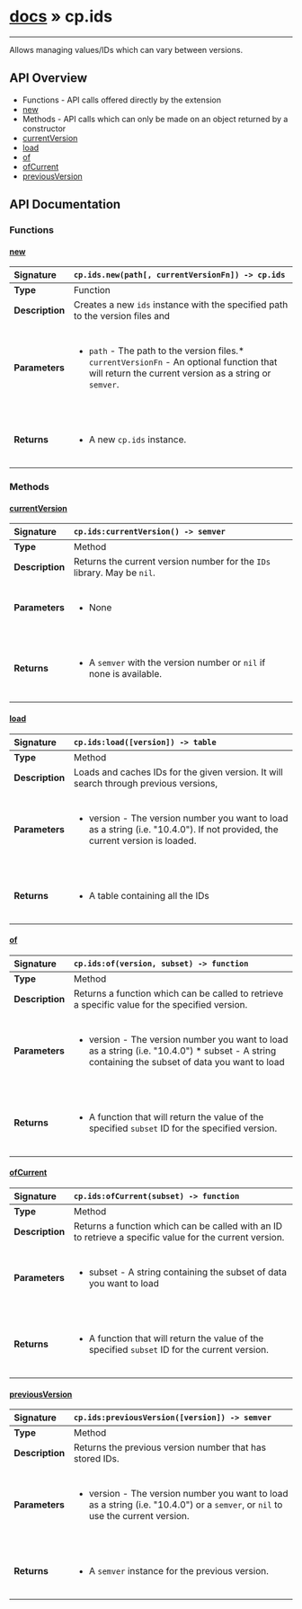 # [docs](index.md) » cp.ids
---

Allows managing values/IDs which can vary between versions.

## API Overview
* Functions - API calls offered directly by the extension
 * [new](#new)
* Methods - API calls which can only be made on an object returned by a constructor
 * [currentVersion](#currentversion)
 * [load](#load)
 * [of](#of)
 * [ofCurrent](#ofcurrent)
 * [previousVersion](#previousversion)

## API Documentation

### Functions

#### [new](#new)
| <span style="float: left;">**Signature**</span> | <span style="float: left;">`cp.ids.new(path[, currentVersionFn]) -> cp.ids` </span>                                                          |
| -----------------------------------------------------|---------------------------------------------------------------------------------------------------------|
| **Type**                                             | Function                                                                                         |
| **Description**                                      | Creates a new `ids` instance with the specified path to the version files and                                                                                         |
| **Parameters**                                       | <ul><br /><li><code>path</code>                - The path to the version files.* <code>currentVersionFn</code>    - An optional function that will return the current version as a string or <code>semver</code>.</li><br /></ul>                                        |
| **Returns**                                          | <ul><br /><li>A new <code>cp.ids</code> instance.</li><br /></ul>                                           |

### Methods

#### [currentVersion](#currentversion)
| <span style="float: left;">**Signature**</span> | <span style="float: left;">`cp.ids:currentVersion() -> semver` </span>                                                          |
| -----------------------------------------------------|---------------------------------------------------------------------------------------------------------|
| **Type**                                             | Method                                                                                         |
| **Description**                                      | Returns the current version number for the `IDs` library. May be `nil`.                                                                                         |
| **Parameters**                                       | <ul><br /><li>None</li><br /></ul>                                        |
| **Returns**                                          | <ul><br /><li>A <code>semver</code> with the version number or <code>nil</code> if none is available.</li><br /></ul>                                           |

#### [load](#load)
| <span style="float: left;">**Signature**</span> | <span style="float: left;">`cp.ids:load([version]) -> table` </span>                                                          |
| -----------------------------------------------------|---------------------------------------------------------------------------------------------------------|
| **Type**                                             | Method                                                                                         |
| **Description**                                      | Loads and caches IDs for the given version. It will search through previous versions,                                                                                         |
| **Parameters**                                       | <ul><br /><li>version - The version number you want to load as a string (i.e. "10.4.0"). If not provided, the current version is loaded.</li><br /></ul>                                        |
| **Returns**                                          | <ul><br /><li>A table containing all the IDs</li><br /></ul>                                           |

#### [of](#of)
| <span style="float: left;">**Signature**</span> | <span style="float: left;">`cp.ids:of(version, subset) -> function` </span>                                                          |
| -----------------------------------------------------|---------------------------------------------------------------------------------------------------------|
| **Type**                                             | Method                                                                                         |
| **Description**                                      | Returns a function which can be called to retrieve a specific value for the specified version.                                                                                         |
| **Parameters**                                       | <ul><br /><li>version - The version number you want to load as a string (i.e. "10.4.0") * subset - A string containing the subset of data you want to load</li><br /></ul>                                        |
| **Returns**                                          | <ul><br /><li>A function that will return the value of the specified <code>subset</code> ID for the specified version.</li><br /></ul>                                           |

#### [ofCurrent](#ofcurrent)
| <span style="float: left;">**Signature**</span> | <span style="float: left;">`cp.ids:ofCurrent(subset) -> function` </span>                                                          |
| -----------------------------------------------------|---------------------------------------------------------------------------------------------------------|
| **Type**                                             | Method                                                                                         |
| **Description**                                      | Returns a function which can be called with an ID to retrieve a specific value for the current version.                                                                                         |
| **Parameters**                                       | <ul><br /><li>subset - A string containing the subset of data you want to load</li><br /></ul>                                        |
| **Returns**                                          | <ul><br /><li>A function that will return the value of the specified <code>subset</code> ID for the current version.</li><br /></ul>                                           |

#### [previousVersion](#previousversion)
| <span style="float: left;">**Signature**</span> | <span style="float: left;">`cp.ids:previousVersion([version]) -> semver` </span>                                                          |
| -----------------------------------------------------|---------------------------------------------------------------------------------------------------------|
| **Type**                                             | Method                                                                                         |
| **Description**                                      | Returns the previous version number that has stored IDs.                                                                                         |
| **Parameters**                                       | <ul><br /><li>version      - The version number you want to load as a string (i.e. "10.4.0") or a <code>semver</code>, or <code>nil</code> to use the current version.</li><br /></ul>                                        |
| **Returns**                                          | <ul><br /><li>A <code>semver</code> instance for the previous version.</li><br /></ul>                                           |

